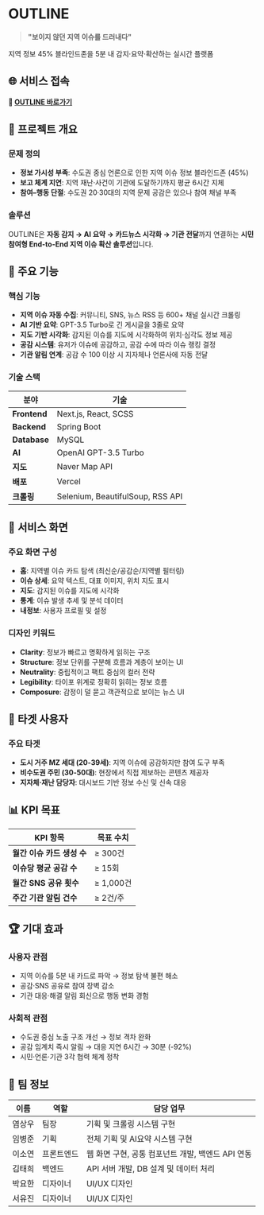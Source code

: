 # OUTLINE

> **"보이지 않던 지역 이슈를 드러내다"**

지역 정보 45% 블라인드존을 5분 내 감지·요약·확산하는 실시간 플랫폼

## 🌐 서비스 접속

**🔗 [OUTLINE 바로가기](https://deepdive-hackathon-outline.vercel.app/)**

## 🚀 프로젝트 개요

### 문제 정의
- **정보 가시성 부족**: 수도권 중심 언론으로 인한 지역 이슈 정보 블라인드존 (45%)
- **보고 체계 지연**: 지역 재난·사건이 기관에 도달하기까지 평균 6시간 지체
- **참여–행동 단절**: 수도권 20‧30대의 지역 문제 공감은 있으나 참여 채널 부족

### 솔루션
OUTLINE은 **자동 감지 → AI 요약 → 카드뉴스 시각화 → 기관 전달**까지 연결하는 **시민 참여형 End-to-End 지역 이슈 확산 솔루션**입니다.

## 🎯 주요 기능

### 핵심 기능
- **지역 이슈 자동 수집**: 커뮤니티, SNS, 뉴스 RSS 등 600+ 채널 실시간 크롤링
- **AI 기반 요약**: GPT-3.5 Turbo로 긴 게시글을 3줄로 요약
- **지도 기반 시각화**: 감지된 이슈를 지도에 시각화하여 위치·심각도 정보 제공
- **공감 시스템**: 유저가 이슈에 공감하고, 공감 수에 따라 이슈 랭킹 결정
- **기관 알림 연계**: 공감 수 100 이상 시 지자체나 언론사에 자동 전달

### 기술 스택
| 분야 | 기술 |
|------|------|
| **Frontend** | Next.js, React, SCSS |
| **Backend** | Spring Boot |
| **Database** | MySQL |
| **AI** | OpenAI GPT-3.5 Turbo |
| **지도** | Naver Map API |
| **배포** | Vercel |
| **크롤링** | Selenium, BeautifulSoup, RSS API |

## 📱 서비스 화면

### 주요 화면 구성
- **홈**: 지역별 이슈 카드 탐색 (최신순/공감순/지역별 필터링)
- **이슈 상세**: 요약 텍스트, 대표 이미지, 위치 지도 표시
- **지도**: 감지된 이슈를 지도에 시각화
- **통계**: 이슈 발생 추세 및 분석 데이터
- **내정보**: 사용자 프로필 및 설정

### 디자인 키워드
- **Clarity**: 정보가 빠르고 명확하게 읽히는 구조
- **Structure**: 정보 단위를 구분해 흐름과 계층이 보이는 UI
- **Neutrality**: 중립적이고 팩트 중심의 컬러 전략
- **Legibility**: 타이포 위계로 정확히 읽히는 정보 흐름
- **Composure**: 감정이 덜 묻고 객관적으로 보이는 뉴스 UI

## 🎯 타겟 사용자

### 주요 타겟
- **도시 거주 MZ 세대 (20-39세)**: 지역 이슈에 공감하지만 참여 도구 부족
- **비수도권 주민 (30-50대)**: 현장에서 직접 제보하는 콘텐츠 제공자
- **지자체·재난 담당자**: 대시보드 기반 정보 수신 및 신속 대응

## 📊 KPI 목표

| KPI 항목 | 목표 수치 |
|----------|-----------|
| **월간 이슈 카드 생성 수** | ≥ 300건 |
| **이슈당 평균 공감 수** | ≥ 15회 |
| **월간 SNS 공유 횟수** | ≥ 1,000건 |
| **주간 기관 알림 건수** | ≥ 2건/주 |

## 🏆 기대 효과

### 사용자 관점
- 지역 이슈를 5분 내 카드로 파악 → 정보 탐색 불편 해소
- 공감·SNS 공유로 참여 장벽 감소
- 기관 대응·해결 알림 회신으로 행동 변화 경험

### 사회적 관점
- 수도권 중심 노출 구조 개선 → 정보 격차 완화
- 공감 임계치 즉시 알림 → 대응 지연 6시간 → 30분 (-92%)
- 시민·언론·기관 3각 협력 체계 정착

## 👥 팀 정보

| 이름 | 역할 | 담당 업무 |
|------|------|-----------|
| 염상우 | 팀장 | 기획 및 크롤링 시스템 구현 |
| 임병준 | 기획 | 전체 기획 및 AI요약 시스템 구현 |
| 이소연 | 프론트엔드 | 웹 화면 구현, 공통 컴포넌트 개발, 백엔드 API 연동 |
| 김태희 | 백엔드 | API 서버 개발, DB 설계 및 데이터 처리 |
| 박요한 | 디자이너 | UI/UX 디자인 |
| 서유진 | 디자이너 | UI/UX 디자인 |

